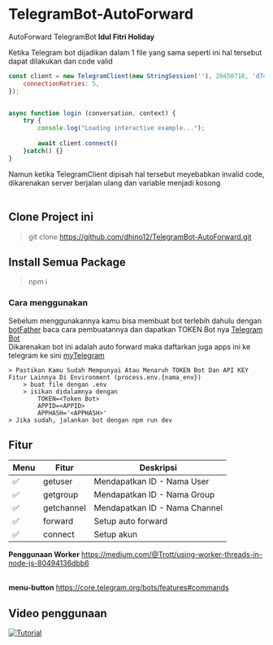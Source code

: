 # TelegramBot-AutoForward
AutoForward TelegramBot
**Idul Fitri Holiday**

Ketika Telegram bot dijadikan dalam 1 file yang sama seperti ini hal tersebut dapat dilakukan dan code valid
```javascript
const client = new TelegramClient(new StringSession(''), 20450718, 'd7484191ce14a0ab151857143e11701f', {
    connectionRetries: 5,
});


async function login (conversation, context) {
    try {
        console.log("Loading interactive example...");
        
        await client.connect()
    }catch() {}
}
```

Namun ketika TelegramClient dipisah hal tersebut meyebabkan invalid code, dikarenakan server berjalan ulang dan variable menjadi kosong<br><br>

## Clone Project ini
> git clone https://github.com/dhino12/TelegramBot-AutoForward.git

## Install Semua Package
> npm i

### Cara menggunakan
Sebelum menggunakannya kamu bisa membuat bot terlebih dahulu dengan [botFather](https://t.me/botfather) baca cara pembuatannya dan dapatkan TOKEN Bot nya [Telegram Bot](https://core.telegram.org/bots#how-do-i-create-a-bot) <br>
Dikarenakan bot ini adalah auto forward maka daftarkan juga apps ini ke telegram ke sini [myTelegram](https://my.telegram.org/auth)
```
> Pastikan Kamu Sudah Mempunyai Atau Menaruh TOKEN Bot Dan API KEY Fitur Lainnya Di Environment (process.env.{nama_env})
    > buat file dengan .env
    > isikan didalamnya dengan
        TOKEN=<Token Bot>
        APPID=<APPID>
        APPHASH='<APPHASH>'
> Jika sudah, jalankan bot dengan npm run dev
```

## Fitur

| Menu      | Fitur             | Deskripsi                   |
| --------- | ----------------- | --------------------------- |
| ✅        | getuser           | Mendapatkan ID - Nama User  |
| ✅        | getgroup          | Mendapatkan ID - Nama Group |
| ✅        | getchannel        | Mendapatkan ID - Nama Channel |
| ✅        | forward           | Setup auto forward          |
| ✅        | connect           | Setup akun                  |

**Penggunaan Worker**
https://medium.com/@Trott/using-worker-threads-in-node-js-80494136dbb6
<br><br>

**menu-button**
https://core.telegram.org/bots/features#commands

## Video penggunaan
[![Tutorial](https://encrypted-tbn0.gstatic.com/images?q=tbn:ANd9GcToBNJEdCfQpMOvxndPCyLZB1nmTjixJgh3BJVotm5SLu2SK4_6QmcUKoKZlB0ONWaE19Y&usqp=CAU)](https://youtu.be/eLiNNm7Nco0)

